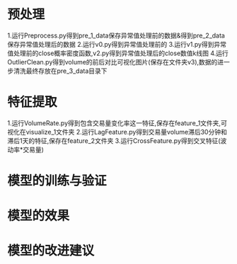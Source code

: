 # 预处理
1.运行Preprocess.py得到pre_1_data保存异常值处理前的数据&得到pre_2_data保存异常值处理后的数据
2.运行v0.py得到异常值处理前的
3.运行v1.py得到异常值处理前的close概率密度函数,v2.py得到异常值处理后的close数值k线图
4.运行OutlierClean.py得到volume的前后对比可视化图片(保存在文件夹v3),数据的进一步清洗最终存放在pre_3_data目录下

# 特征提取
1.运行VolumeRate.py得到包含交易量变化率这一特征,保存在feature_1文件夹,可视化在visualize_1文件夹
2.运行LagFeature.py得到交易量volume滞后30分钟和滞后1天的特征,保存在feature_2文件夹
3.运行CrossFeature.py得到交叉特征(波动率*交易量)

# 模型的训练与验证

# 模型的效果

# 模型的改进建议